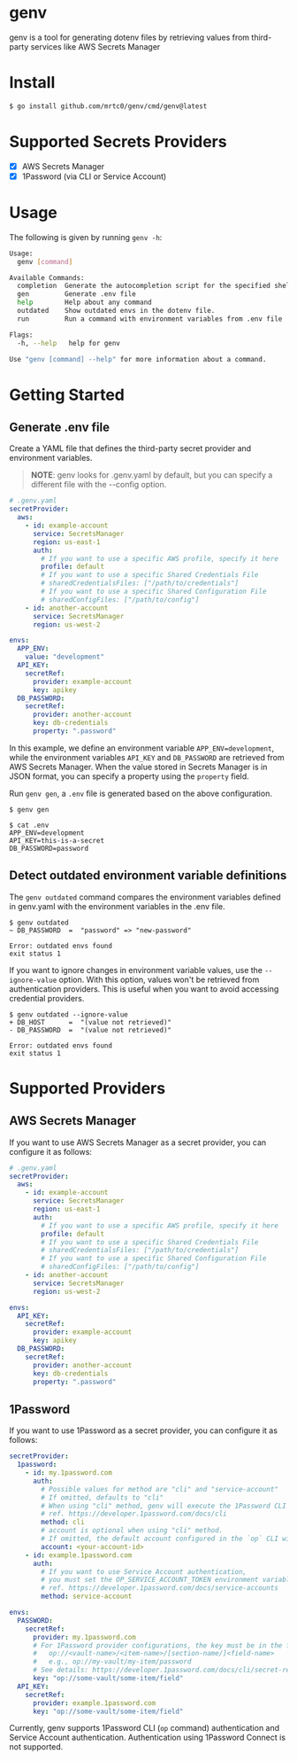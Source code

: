 # genv

genv is a tool for generating dotenv files by retrieving values from third-party services like AWS Secrets Manager

# Install

```bash
$ go install github.com/mrtc0/genv/cmd/genv@latest
```

# Supported Secrets Providers

- [x] AWS Secrets Manager
- [x] 1Password (via CLI or Service Account)

# Usage

The following is given by running `genv -h`:

```bash
Usage:
  genv [command]

Available Commands:
  completion  Generate the autocompletion script for the specified shell
  gen         Generate .env file
  help        Help about any command
  outdated    Show outdated envs in the dotenv file.
  run         Run a command with environment variables from .env file

Flags:
  -h, --help   help for genv

Use "genv [command] --help" for more information about a command.
```

# Getting Started

## Generate .env file

Create a YAML file that defines the third-party secret provider and environment variables.

> **NOTE**: genv looks for .genv.yaml by default, but you can specify a different file with the --config option.

```yaml
# .genv.yaml
secretProvider:
  aws:
    - id: example-account
      service: SecretsManager
      region: us-east-1
      auth:
        # If you want to use a specific AWS profile, specify it here
        profile: default
        # If you want to use a specific Shared Credentials File
        # sharedCredentialsFiles: ["/path/to/credentials"]
        # If you want to use a specific Shared Configuration File
        # sharedConfigFiles: ["/path/to/config"]
    - id: another-account
      service: SecretsManager
      region: us-west-2

envs:
  APP_ENV:
    value: "development"
  API_KEY:
    secretRef:
      provider: example-account
      key: apikey
  DB_PASSWORD:
    secretRef:
      provider: another-account
      key: db-credentials
      property: ".password"
```

In this example, we define an environment variable `APP_ENV=development`, while the environment variables `API_KEY` and `DB_PASSWORD` are retrieved from AWS Secrets Manager.
When the value stored in Secrets Manager is in JSON format, you can specify a property using the `property` field.

Run `genv gen`, a `.env` file is generated based on the above configuration.

```shell
$ genv gen

$ cat .env
APP_ENV=development
API_KEY=this-is-a-secret
DB_PASSWORD=password
```

## Detect outdated environment variable definitions

The `genv outdated` command compares the environment variables defined in genv.yaml with the environment variables in the .env file.

```shell
$ genv outdated
~ DB_PASSWORD  =  "password" => "new-password"

Error: outdated envs found
exit status 1
```

If you want to ignore changes in environment variable values, use the `--ignore-value` option. With this option, values won't be retrieved from authentication providers.
This is useful when you want to avoid accessing credential providers.

```shell
$ genv outdated --ignore-value
+ DB_HOST      =  "(value not retrieved)"
- DB_PASSWORD  =  "(value not retrieved)"

Error: outdated envs found
exit status 1
```

# Supported Providers

## AWS Secrets Manager

If you want to use AWS Secrets Manager as a secret provider, you can configure it as follows:

```yaml
# .genv.yaml
secretProvider:
  aws:
    - id: example-account
      service: SecretsManager
      region: us-east-1
      auth:
        # If you want to use a specific AWS profile, specify it here
        profile: default
        # If you want to use a specific Shared Credentials File
        # sharedCredentialsFiles: ["/path/to/credentials"]
        # If you want to use a specific Shared Configuration File
        # sharedConfigFiles: ["/path/to/config"]
    - id: another-account
      service: SecretsManager
      region: us-west-2

envs:
  API_KEY:
    secretRef:
      provider: example-account
      key: apikey
  DB_PASSWORD:
    secretRef:
      provider: another-account
      key: db-credentials
      property: ".password"
```

## 1Password

If you want to use 1Password as a secret provider, you can configure it as follows:

```yaml
secretProvider:
  1password:
    - id: my.1password.com
      auth:
        # Possible values for method are "cli" and "service-account"
        # If omitted, defaults to "cli"
        # When using "cli" method, genv will execute the 1Password CLI (`op`) command.
        # ref. https://developer.1password.com/docs/cli
        method: cli
        # account is optional when using "cli" method.
        # If omitted, the default account configured in the `op` CLI will be used.
        account: <your-account-id>
    - id: example.1password.com
      auth:
        # If you want to use Service Account authentication,
        # you must set the OP_SERVICE_ACCOUNT_TOKEN environment variable.
        # ref. https://developer.1password.com/docs/service-accounts
        method: service-account

envs:
  PASSWORD:
    secretRef:
      provider: my.1password.com
      # For 1Password provider configurations, the key must be in the format of a secret reference URI.
      #   op://<vault-name>/<item-name>/[section-name/]<field-name>
      #   e.g., op://my-vault/my-item/password
      # See details: https://developer.1password.com/docs/cli/secret-references
      key: "op://some-vault/some-item/field"
  API_KEY:
    secretRef:
      provider: example.1password.com
      key: "op://some-vault/some-item/field"
```

Currently, genv supports 1Password CLI (`op` command) authentication and Service Account authentication. Authentication using 1Password Connect is not supported.
